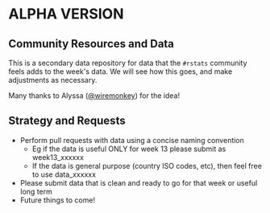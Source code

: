 # ALPHA VERSION

## Community Resources and Data

This is a secondary data repository for data that the `#rstats` community feels adds to the week's data. We will see how this goes, and make adjustments as necessary.

Many thanks to Alyssa ([@wiremonkey](https://twitter.com/WireMonkey)) for the idea!

## Strategy and Requests

* Perform pull requests with data using a concise naming convention
  * Eg if the data is useful ONLY for week 13 please submit as week13_xxxxxx
  * If the data is general purpose (country ISO codes, etc), then feel free to use data_xxxxxx
* Please submit data that is clean and ready to go for that week or useful long term
* Future things to come!
